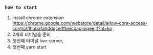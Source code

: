 ### `how to start`

1. install chrome extension
   https://chrome.google.com/webstore/detail/allow-cors-access-control/lhobafahddgcelffkeicbaginigeejlf?hl=ko
2. 2개의 터미널을 준비
3. 첫번째 터미널 live-server,
4. 첫번째 yarn start
